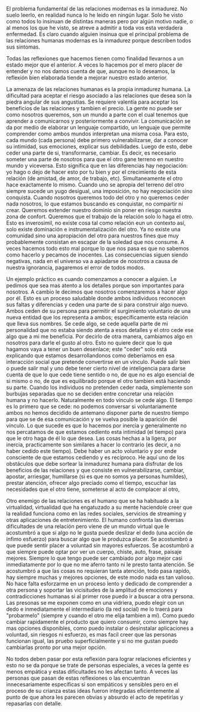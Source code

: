 
El problema fundamental de las relaciones modernas es la inmadurez. No suelo leerlo, en realidad nunca lo he leido en ningún lugar. Solo he visto como todos lo insinuan de distintas maneras pero por algún motivo nadie, o al menos los que he visto, se atreve a admitir a toda vos esta verdadera enfermedad. Es claro cuando alguien insinua que el principal problema de las relaciones humanas modernas es la inmadurez porque describen todos sus sintomas.

Todas las reflexiones que hacemos tienen como finalidad llevarnos a un estado mejor que el anterior. A veces lo hacemos por el mero placer de entender y no nos damos cuenta de que, aunque no lo deseamos, la reflexión bien elaborada tiende a mejorar nuestro estado anterior.

La amenaza de las relaciones humanas es la propia inmadurez humana. La dificultad para aceptar el riesgo asociado a las relaciones que desea son la piedra angular de sus angustias. Se requiere valentía para aceptar los beneficios de las relaciones y tambien el precio. La gente no puede ser como nosotros queremos, son un mundo a parte con el cual tenemos que aprender a comunicarnos y posteriormente a convivir. La comunicación se da por medio de elaborar un lenguaje compartido, un lenguaje que permite comprender como ambos mundos interpretan una misma cosa. Para esto, cada mundo (cada persona) debe primero vulnerabilizarse, dar a conocer su intimidad, sus emociones, explicar sus debilidades. Luego de esto, debe ceder una parte de si, transformarse, cambiar. Es decir, es necesario someter una parte de nosotros para que el otro gane terreno en nuestro mundo y viceversa. Esto significa que en las diferencias hay negociación: yo hago o dejo de hacer esto por tu bien y por el crecimiento de esta relación (de amistad, de amor, de trabajo, etc). Simultaneamente el otro hace exactamente lo mismo. Cuando uno se apropia del terreno del otro siempre sucede un yugo desigual, una imposición, no hay negociación sino conquista. Cuando nosotros queremos todo del otro y no queremos ceder nada nosotros, lo que estamos buscando es conquistar, no compartir ni crear. Queremos extender nuestro dominio sin poner en riesgo nuestra zona de confort. Queremos que el trabajo de la relación solo lo haga el otro. Esto es inverosimil, no existe cosa tal como relación eun un contexto así, solo existe dominación e instrumentalización del otro. Ya no existe una comunidad sino una apropiación del otro para nuestros fines que muy probablemente consistan en escapar de la soledad que nos consume. A veces hacemos todo esto mal porque lo que nos pasa es que no sabemos como hacerlo y pecamos de inocentes. Las consecuencias siguen siendo negativas, nada en el universo va a apiadarse de nosotros a causa de nuestra ignorancia, pagaremos el error de todos modos.


Un ejemplo práctico es cuando comenzamos a conocer a alguien. Le pedimos que sea mas atento a los detalles porque son importantes para nosotros. A cambio le decimos que nosotros comenzaremos a hacer algo por él. Esto es un proceso saludable donde ambos individuos reconocen sus faltas y diferencias y ceden una parte de si para construir algo nuevo. Ambos ceden de su persona para permitir el surgimiento voluntario de una nueva entidad que los representa a ambos; específicamente esta relación que lleva sus nombres. Se cede algo, se cede aquella parte de mi personalidad que no estaba siendo atenta a esos detalles y el otro cede ese algo que a mi me beneficia. Por decirlo de otra manera, cambiamos algo en nosotros para darle el gusto al otro. Esto no quiere decir que lo que hagamos vaya a tener un buen desenlace; este "ceder" solo está explicando que estamos desarrollandonos como deberíamos en esa interacción social que pretende convertirse en un vínculo. Puede salir bien o puede salir mal y uno debe tener cierto nivel de inteligencia para darse cuenta de que lo que cede tiene sentido o no, de que no es algo esencial de si mismo o no, de que es equilibrado porque el otro tambien está haciendo su parte. Cuando los individuos no pretenden ceder nada, simplemente son burbujas separadas que no se deciden entre concretar una relación humana y no hacerlo. Naturalmente en todo vínculo se cede algo. El tiempo es lo primero que se cede: no podemos conversar si voluntariamente ambos no hemos decidido de antemano disponer parte de nuestro tiempo para que se de esa comunicación y se vuelva posible la aparición del vínculo. Lo que sucede es que lo hacemos por inercia y generalmente no nos percatamos de que estamos cediento esta intimidad (el tiempo) para que le otro haga de él lo que desea. Las cosas hechas a la ligera, por inercia, practicamente son similares a hacer lo contrario (es decir, a no haber cedido este tiempo). Debe haber un acto voluntario y por ende consciente de que estamos cediendo y es recíproco. He aquí uno de los obstáculos que debe sortear la inmadurez humana para disfrutar de los beneficios de las relaciones y que consiste en vulnerabilizarse, cambiar, apostar, arriesgar, humillarse (si es que no somos ya personas humildes), prestar atención, ofrecer algo preciado como el tiempo, escuchar las necesidades que el otro tiene, someterse al acto de complacer al otro,


Otro enemigo de las relaciones es el humano que se ha habituado a la virtualidad, virtualidad que ha engatuzado a su mente haciendole creer que la realidad funciona como en las redes sociales, servicios de streaming y otras aplicaciones de entretenimiento. El humano confronta las diversas dificultades de una relación pero viene de un mundo virtual que le acostumbró a que si algo no le gusta puede deslizar el dedo (una acción de ínfimo esfuerzo) para buscar algo que le produzca placer. Se acostumbró a que puede sentir placer a voluntad sin mayores esfuerzos. Se acostumbró a que siempre puede optar por ver un cuerpo, chiste, auto, frase, paisaje mejores. Siempre lo que tengo puede ser cambiado por algo mejor casi inmediatamente por lo que no me aferro tanto ni le presto tanta atención. Se acostumbró a que las cosas no requieran tanta atención, todo pasa rapido, hay siempre muchas y mejores opciones, de este modo nada es tan valioso. No hace falta esforzarme en un proceso lento y dedicado de comprender a otra persona y soportar las vicisitudes de la amplitud de emociones y contradicciones humanas si al primer rose puedo ir a buscar a otra persona. Las presonas se me exponen como en una vidriera, puedo elegir con un dedo e inmediatamente el intermediario (la red social) me lo traerá para "probarmelo" (siempre y cuando el otro me elija tambien a mí). Como puedo cambiar rapidamente el producto que quiero consumir, como siempre hay mas opciones disponibles, como puedo instalar o desinstalar aplicaciones a voluntad, sin riesgos ni esfuerzo, es mas facil creer que las personas funcionan igual, las pruebo superficialmente y si no me gustan puedo cambiarlas pronto por una mejor opción.


No todos deben pasar por esta reflexión para lograr relaciones eficientes y esto no se da porque se trate de personas especiales, a veces la gente es menos empática y estas dificultades no les afectan tanto. A veces las personas que pasan de estas reflexiones o las encuentran innecesariamente específicas si son empáticos y sensibles pero en el proceso de su crianza estas ideas fueron integradas eficientemente al punto de que ahora les parecen obvias y absurdo el acto de repetirlas y repasarlas con detalle.